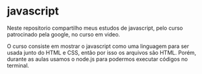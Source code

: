 # javascript

 Neste repositorio compartilho meus estudos de javascript, pelo curso patrocinado pela google, no curso em video.

O curso consiste em mostrar o javascript como uma linguagem para ser usada junto do HTML e CSS, então por isso os arquivos são HTML. Porém, durante as aulas usamos o node.js para podermos executar códigos no terminal.
